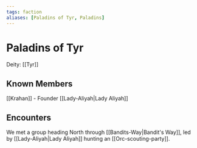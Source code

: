 ```yaml
---
tags: faction
aliases: [Paladins of Tyr, Paladins]
---
```

# Paladins of Tyr
Deity: [[Tyr]]

## Known Members
[[Krahan]] - Founder
[[Lady-Aliyah|Lady Aliyah]]

## Encounters
We met a group heading North through [[Bandits-Way|Bandit's Way]], led by [[Lady-Aliyah|Lady Aliyah]] hunting an [[Orc-scouting-party]].
